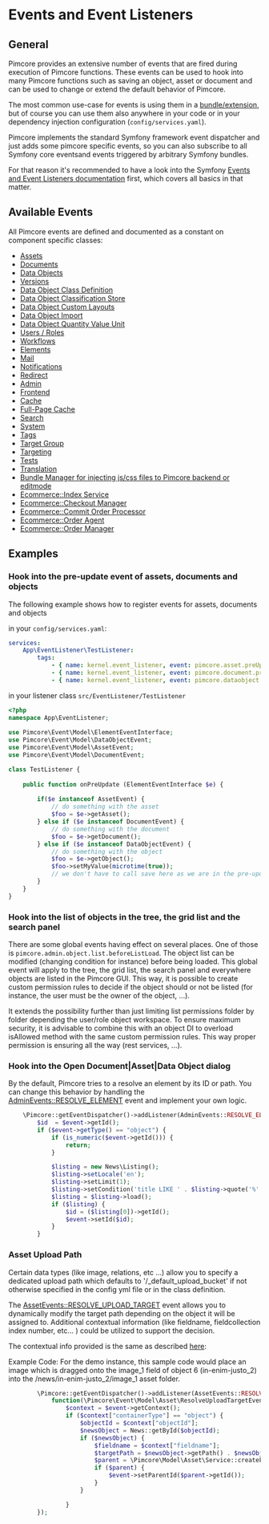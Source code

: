 # Events and Event Listeners

## General

Pimcore provides an extensive number of events that are fired during execution of Pimcore functions. These events can be 
used to hook into many Pimcore functions such as saving an object, asset or document and can be used to change or extend 
the default behavior of Pimcore.

The most common use-case for events is using them in a [bundle/extension](13_Bundle_Developers_Guide/06_Event_Listener_UI.md), but 
of course you can use them also anywhere in your code or in your dependency injection configuration (`config/services.yaml`). 

Pimcore implements the standard Symfony framework event dispatcher and just adds some pimcore specific events, 
so you can also subscribe to all Symfony core eventsand events triggered by arbitrary Symfony bundles. 

For that reason it's recommended to have a look into the Symfony [Events and Event Listeners documentation](https://symfony.com/doc/5.2/event_dispatcher.html)
first, which covers all basics in that matter. 

## Available Events

All Pimcore events are defined and documented as a constant on component specific classes: 
- [Assets](https://github.com/pimcore/pimcore/blob/10.5/lib/Event/AssetEvents.php)
- [Documents](https://github.com/pimcore/pimcore/blob/10.5/lib/Event/DocumentEvents.php)
- [Data Objects](https://github.com/pimcore/pimcore/blob/10.5/lib/Event/DataObjectEvents.php)
- [Versions](https://github.com/pimcore/pimcore/blob/10.5/lib/Event/VersionEvents.php)
- [Data Object Class Definition](https://github.com/pimcore/pimcore/blob/10.5/lib/Event/DataObjectClassDefinitionEvents.php)
- [Data Object Classification Store](https://github.com/pimcore/pimcore/blob/10.5/lib/Event/DataObjectClassificationStoreEvents.php)
- [Data Object Custom Layouts](https://github.com/pimcore/pimcore/blob/10.5/lib/Event/DataObjectCustomLayoutEvents.php)
- [Data Object Import](https://github.com/pimcore/pimcore/blob/10.5/lib/Event/Model/DataObjectImportEvent.php)
- [Data Object Quantity Value Unit](https://github.com/pimcore/pimcore/blob/10.5/lib/Event/DataObjectQuantityValueEvents.php)
- [Users / Roles](https://github.com/pimcore/pimcore/blob/10.5/lib/Event/UserRoleEvents.php)
- [Workflows](https://github.com/pimcore/pimcore/blob/10.5/lib/Event/WorkflowEvents.php)
- [Elements](https://github.com/pimcore/pimcore/blob/10.5/lib/Event/ElementEvents.php)
- [Mail](https://github.com/pimcore/pimcore/blob/10.5/lib/Event/MailEvents.php)
- [Notifications](https://github.com/pimcore/pimcore/blob/10.5/lib/Event/NotificationEvents.php)
- [Redirect](https://github.com/pimcore/pimcore/blob/10.5/lib/Event/RedirectEvents.php)
- [Admin](https://github.com/pimcore/pimcore/blob/10.5/bundles/AdminBundle/Event/AdminEvents.php)
- [Frontend](https://github.com/pimcore/pimcore/blob/10.5/lib/Event/FrontendEvents.php)
- [Cache](https://github.com/pimcore/pimcore/blob/10.5/lib/Event/CoreCacheEvents.php)
- [Full-Page Cache](https://github.com/pimcore/pimcore/blob/10.5/lib/Event/FullPageCacheEvents.php)
- [Search](https://github.com/pimcore/pimcore/blob/10.5/lib/Event/SearchBackendEvents.php)
- [System](https://github.com/pimcore/pimcore/blob/10.5/lib/Event/SystemEvents.php)
- [Tags](https://github.com/pimcore/pimcore/blob/10.5/lib/Event/TagEvents.php)
- [Target Group](https://github.com/pimcore/pimcore/blob/10.5/lib/Event/TargetGroupEvents.php)
- [Targeting](https://github.com/pimcore/pimcore/blob/10.5/lib/Event/TargetingEvents.php)
- [Tests](https://github.com/pimcore/pimcore/blob/10.5/lib/Event/TestEvents.php)
- [Translation](https://github.com/pimcore/pimcore/blob/10.5/lib/Event/TranslationEvents.php)
- [Bundle Manager for injecting js/css files to Pimcore backend or editmode](https://github.com/pimcore/pimcore/blob/10.5/lib/Event/BundleManagerEvents.php)
- [Ecommerce::Index Service](https://github.com/pimcore/pimcore/blob/10.5/lib/Event/Ecommerce/IndexServiceEvents.php)
- [Ecommerce::Checkout Manager](https://github.com/pimcore/pimcore/blob/10.5/lib/Event/Ecommerce/CheckoutManagerEvents.php)
- [Ecommerce::Commit Order Processor](https://github.com/pimcore/pimcore/blob/10.5/lib/Event/Ecommerce/CommitOrderProcessorEvents.php)
- [Ecommerce::Order Agent](https://github.com/pimcore/pimcore/blob/10.5/lib/Event/Ecommerce/OrderAgentEvents.php)
- [Ecommerce::Order Manager](https://github.com/pimcore/pimcore/blob/10.5/lib/Event/Ecommerce/OrderManagerEvents.php)

## Examples

### Hook into the pre-update event of assets, documents and objects
The following example shows how to register events for assets, documents and objects 

in your `config/services.yaml`: 
```yaml
services:
    App\EventListener\TestListener:
        tags:
            - { name: kernel.event_listener, event: pimcore.asset.preUpdate, method: onPreUpdate }
            - { name: kernel.event_listener, event: pimcore.document.preUpdate, method: onPreUpdate }
            - { name: kernel.event_listener, event: pimcore.dataobject.preUpdate, method: onPreUpdate }
```

in your listener class `src/EventListener/TestListener`
```php
<?php
namespace App\EventListener;
  
use Pimcore\Event\Model\ElementEventInterface;
use Pimcore\Event\Model\DataObjectEvent;
use Pimcore\Event\Model\AssetEvent;
use Pimcore\Event\Model\DocumentEvent;

class TestListener {
     
    public function onPreUpdate (ElementEventInterface $e) {
       
        if($e instanceof AssetEvent) {
            // do something with the asset
            $foo = $e->getAsset(); 
        } else if ($e instanceof DocumentEvent) {
            // do something with the document
            $foo = $e->getDocument(); 
        } else if ($e instanceof DataObjectEvent) {
            // do something with the object
            $foo = $e->getObject(); 
            $foo->setMyValue(microtime(true));
            // we don't have to call save here as we are in the pre-update event anyway ;-) 
        }
    }
}
```

### Hook into the list of objects in the tree, the grid list and the search panel

There are some global events having effect on several places. One of those is `pimcore.admin.object.list.beforeListLoad`.
The object list can be modified (changing condition for instance) before being loaded. This global event will apply to the tree, the grid list, the search panel and everywhere objects are listed in the Pimcore GUI.
This way, it is possible to create custom permission rules to decide if the object should or not be listed (for instance, the user must be the owner of the object, ...).

It extends the possibility further than just limiting list permissions folder by folder depending the user/role object workspace.
To ensure maximum security, it is advisable to combine this with an object DI to overload isAllowed method with the same custom permission rules. This way proper permission is ensuring all the way (rest services, ...).

### Hook into the Open Document|Asset|Data Object dialog

By the default, Pimcore tries to a resolve an element by its ID or path.
You can change this behavior by handling the [AdminEvents::RESOLVE_ELEMENT](https://github.com/pimcore/pimcore/blob/10.5/bundles/AdminBundle/Event/AdminEvents.php) event
and implement your own logic.

```php
    \Pimcore::getEventDispatcher()->addListener(AdminEvents::RESOLVE_ELEMENT, function(ResolveElementEvent $event) {
        $id  = $event->getId();
        if ($event->getType() == "object") {
            if (is_numeric($event->getId())) {
                return;
            }

            $listing = new News\Listing();
            $listing->setLocale('en');
            $listing->setLimit(1);
            $listing->setCondition('title LIKE ' . $listing->quote('%' . $id . '%'));
            $listing = $listing->load();
            if ($listing) {
                $id = ($listing[0])->getId();
                $event->setId($id);
            }
        }               
```

### Asset Upload Path

Certain data types (like image, relations, etc ...) allow you to specify a dedicated upload path which defaults 
to '/_default_upload_bucket' if not otherwise specified in the config yml file or in the class definition.

The [AssetEvents::RESOLVE_UPLOAD_TARGET](https://github.com/pimcore/pimcore/blob/10.5/lib/Event/AssetEvents.php) event
allows you to dynamically modify the target path depending on the object it will be assigned to. 
Additional contextual information (like fieldname, fieldcollection index number, etc... ) could be utilized to
support the decision.

The contextual info provided is the same as described [here](../05_Objects/01_Object_Classes/01_Data_Types/10_Calculated_Value_Type.md):

Example Code: For the demo instance, this sample code would place an image which is dragged onto the image_1 field of object 6 (in-enim-justo_2)
into the /news/in-enim-justo_2/image_1 asset folder.

```php
        \Pimcore::getEventDispatcher()->addListener(AssetEvents::RESOLVE_UPLOAD_TARGET,
            function(\Pimcore\Event\Model\Asset\ResolveUploadTargetEvent $event) {
                $context = $event->getContext();
                if ($context["containerType"] == "object") {
                    $objectId = $context["objectId"];
                    $newsObject = News::getById($objectId);
                    if ($newsObject) {
                        $fieldname = $context["fieldname"];
                        $targetPath = $newsObject->getPath() . $newsObject->getKey() . "/" . $fieldname;
                        $parent = \Pimcore\Model\Asset\Service::createFolderByPath($targetPath);
                        if ($parent) {
                            $event->setParentId($parent->getId());
                        }
                    }

                }
        });
```  

